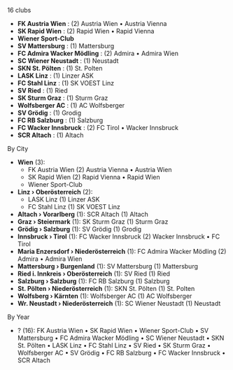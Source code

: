 16 clubs

- **FK Austria Wien** : (2) Austria Wien • Austria Vienna
- **SK Rapid Wien** : (2) Rapid Wien • Rapid Vienna
- **Wiener Sport-Club**
- **SV Mattersburg** : (1) Mattersburg
- **FC Admira Wacker Mödling** : (2) Admira • Admira Wien
- **SC Wiener Neustadt** : (1) Neustadt
- **SKN St. Pölten** : (1) St. Polten
- **LASK Linz** : (1) Linzer ASK
- **FC Stahl Linz** : (1) SK VOEST Linz
- **SV Ried** : (1) Ried
- **SK Sturm Graz** : (1) Sturm Graz
- **Wolfsberger AC** : (1) AC Wolfsberger
- **SV Grödig** : (1) Grodig
- **FC RB Salzburg** : (1) Salzburg
- **FC Wacker Innsbruck** : (2) FC Tirol • Wacker Innsbruck
- **SCR Altach** : (1) Altach




By City

- **Wien** (3): 
  - FK Austria Wien  (2) Austria Vienna • Austria Wien
  - SK Rapid Wien  (2) Rapid Vienna • Rapid Wien
  - Wiener Sport-Club 
- **Linz › Oberösterreich** (2): 
  - LASK Linz  (1) Linzer ASK
  - FC Stahl Linz  (1) SK VOEST Linz
- **Altach › Vorarlberg** (1): SCR Altach  (1) Altach
- **Graz › Steiermark** (1): SK Sturm Graz  (1) Sturm Graz
- **Grödig › Salzburg** (1): SV Grödig  (1) Grodig
- **Innsbruck › Tirol** (1): FC Wacker Innsbruck  (2) Wacker Innsbruck • FC Tirol
- **Maria Enzersdorf › Niederösterreich** (1): FC Admira Wacker Mödling  (2) Admira • Admira Wien
- **Mattersburg › Burgenland** (1): SV Mattersburg  (1) Mattersburg
- **Ried i. Innkreis › Oberösterreich** (1): SV Ried  (1) Ried
- **Salzburg › Salzburg** (1): FC RB Salzburg  (1) Salzburg
- **St. Pölten › Niederösterreich** (1): SKN St. Pölten  (1) St. Polten
- **Wolfsberg › Kärnten** (1): Wolfsberger AC  (1) AC Wolfsberger
- **Wr. Neustadt › Niederösterreich** (1): SC Wiener Neustadt  (1) Neustadt




By Year

- ? (16):   FK Austria Wien • SK Rapid Wien • Wiener Sport-Club • SV Mattersburg • FC Admira Wacker Mödling • SC Wiener Neustadt • SKN St. Pölten • LASK Linz • FC Stahl Linz • SV Ried • SK Sturm Graz • Wolfsberger AC • SV Grödig • FC RB Salzburg • FC Wacker Innsbruck • SCR Altach




